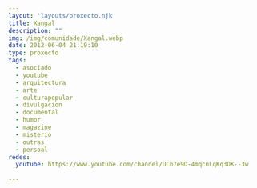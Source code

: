 ```yaml
---
layout: 'layouts/proxecto.njk'
title: Xangal
description: ""
img: /img/comunidade/Xangal.webp
date: 2012-06-04 21:19:10
type: proxecto
tags:
  - asociado
  - youtube
  - arquitectura
  - arte
  - culturapopular
  - divulgacion
  - documental
  - humor
  - magazine
  - misterio
  - outras
  - persoal
redes:
  youtube: https://www.youtube.com/channel/UCh7e9D-4mqcnLqKq3OK--3w
  
---
```


